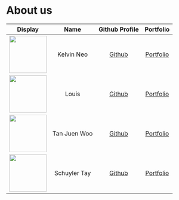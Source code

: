 # About us

Display | Name | Github Profile | Portfolio 
--------|:----:|:--------------:|:---------:
<img src="https://avatars2.githubusercontent.com/u/2332196?s=460&v=4" width="100"/> | Kelvin Neo | [Github](https://github.com/kelvneo) | [Portfolio](docs/team/kelvneo.md)
<img src="https://avatars2.githubusercontent.com/u/69447277?s=460&v=4" width="100"/> | Louis | [Github](https://github.com/LouisLouis19) | [Portfolio](docs/team/johndoe.md)
<img src="https://avatars2.githubusercontent.com/u/68680740?s=460&v=4" width="100"/>| Tan Juen Woo | [Github](https://github.com/woolicious98) | [Portfolio](docs/team/johndoe.md)
<img src="https://avatars2.githubusercontent.com/u/26686523?s=460&v=4" width="100"/> | Schuyler Tay | [Github](https://github.com/3m0W33D) | [Portfolio](docs/team/johndoe.md)

